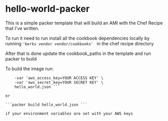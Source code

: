 # hello-world-packer

This is a simple packer template that will build an AMI with the Chef Recipe that I've written.

To run it need to run install all the cookbook dependencies locally by running
```'berks vendor vendor/cookbooks' ```
in the chef recipe directory

After that is done update the cookbook_paths in the template and run packer to build

To build the image run:

```packer build \
    -var 'aws_access_key=YOUR ACCESS KEY' \
    -var 'aws_secret_key=YOUR SECRET KEY' \
    hello_world.json ```

or 

```packer build hello_world.json ```

if your environment variables are set with your AWS keys
